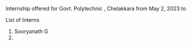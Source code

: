 Internship offered for Govt. Polytechnic , Chelakkara from May 2, 2023 to 



List of Interns
1. Sooryanath G
2. 

